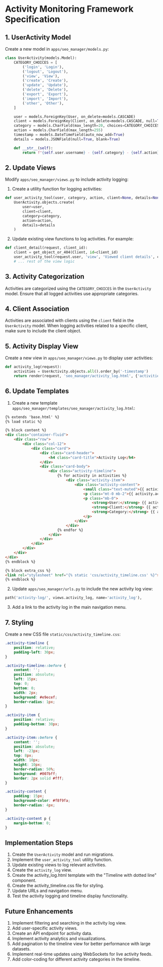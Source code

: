 # Activity Monitoring Framework Specification

## 1. UserActivity Model

Create a new model in `apps/seo_manager/models.py`:

```python
class UserActivity(models.Model):
    CATEGORY_CHOICES = [
        ('login', 'Login'),
        ('logout', 'Logout'),
        ('view', 'View'),
        ('create', 'Create'),
        ('update', 'Update'),
        ('delete', 'Delete'),
        ('export', 'Export'),
        ('import', 'Import'),
        ('other', 'Other'),
    ]

    user = models.ForeignKey(User, on_delete=models.CASCADE)
    client = models.ForeignKey(Client, on_delete=models.CASCADE, null=True, blank=True)
    category = models.CharField(max_length=20, choices=CATEGORY_CHOICES)
    action = models.CharField(max_length=255)
    timestamp = models.DateTimeField(auto_now_add=True)
    details = models.JSONField(null=True, blank=True)

    def __str__(self):
        return f"{self.user.username} - {self.category} - {self.action}"
```

## 2. Update Views

Modify `apps/seo_manager/views.py` to include activity logging:

1. Create a utility function for logging activities:

```python
def user_activity_tool(user, category, action, client=None, details=None):
    UserActivity.objects.create(
        user=user,
        client=client,
        category=category,
        action=action,
        details=details
    )
```

2. Update existing view functions to log activities. For example:

```python
def client_detail(request, client_id):
    client = get_object_or_404(Client, id=client_id)
    user_activity_tool(request.user, 'view', 'Viewed client details', client=client)
    # ... rest of the view logic
```

## 3. Activity Categorization

Activities are categorized using the `CATEGORY_CHOICES` in the `UserActivity` model. Ensure that all logged activities use appropriate categories.

## 4. Client Association

Activities are associated with clients using the `client` field in the `UserActivity` model. When logging activities related to a specific client, make sure to include the client object.

## 5. Activity Display View

Create a new view in `apps/seo_manager/views.py` to display user activities:

```python
def activity_log(request):
    activities = UserActivity.objects.all().order_by('-timestamp')
    return render(request, 'seo_manager/activity_log.html', {'activities': activities})
```

## 6. Update Templates

1. Create a new template `apps/seo_manager/templates/seo_manager/activity_log.html`:

```html
{% extends 'base.html' %}
{% load static %}

{% block content %}
<div class="container-fluid">
    <div class="row">
        <div class="col-12">
            <div class="card">
                <div class="card-header">
                    <h4 class="card-title">Activity Log</h4>
                </div>
                <div class="card-body">
                    <div class="activity-timeline">
                        {% for activity in activities %}
                            <div class="activity-item">
                                <div class="activity-content">
                                    <small class="text-muted">{{ activity.timestamp|date:"F d, Y H:i" }}</small>
                                    <p class="mt-0 mb-2">{{ activity.action }}</p>
                                    <p class="mb-0">
                                        <strong>User:</strong> {{ activity.user.username }}<br>
                                        <strong>Client:</strong> {{ activity.client.name|default:"N/A" }}<br>
                                        <strong>Category:</strong> {{ activity.get_category_display }}
                                    </p>
                                </div>
                            </div>
                        {% endfor %}
                    </div>
                </div>
            </div>
        </div>
    </div>
</div>
{% endblock %}

{% block extra_css %}
<link rel="stylesheet" href="{% static 'css/activity_timeline.css' %}">
{% endblock %}
```

2. Update `apps/seo_manager/urls.py` to include the new activity log view:

```python
path('activity-log/', views.activity_log, name='activity_log'),
```

3. Add a link to the activity log in the main navigation menu.

## 7. Styling

Create a new CSS file `static/css/activity_timeline.css`:

```css
.activity-timeline {
    position: relative;
    padding-left: 30px;
}

.activity-timeline::before {
    content: '';
    position: absolute;
    left: 15px;
    top: 0;
    bottom: 0;
    width: 2px;
    background: #e9ecef;
    border-radius: 1px;
}

.activity-item {
    position: relative;
    padding-bottom: 30px;
}

.activity-item::before {
    content: '';
    position: absolute;
    left: -23px;
    top: 8px;
    width: 10px;
    height: 10px;
    border-radius: 50%;
    background: #007bff;
    border: 2px solid #fff;
}

.activity-content {
    padding: 15px;
    background-color: #f8f9fa;
    border-radius: 4px;
}

.activity-content p {
    margin-bottom: 0;
}
```

## Implementation Steps

1. Create the `UserActivity` model and run migrations.
2. Implement the `user_activity_tool` utility function.
3. Update existing views to log relevant activities.
4. Create the `activity_log` view.
5. Create the activity_log.html template with the "Timeline with dotted line" component.
6. Create the activity_timeline.css file for styling.
7. Update URLs and navigation menu.
8. Test the activity logging and timeline display functionality.

## Future Enhancements

1. Implement filtering and searching in the activity log view.
2. Add user-specific activity views.
3. Create an API endpoint for activity data.
4. Implement activity analytics and visualizations.
5. Add pagination to the timeline view for better performance with large datasets.
6. Implement real-time updates using WebSockets for live activity feeds.
7. Add color-coding for different activity categories in the timeline.